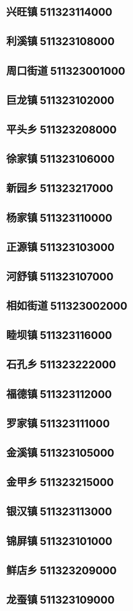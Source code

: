 # 兴旺镇 511323114000
# 利溪镇 511323108000
# 周口街道 511323001000
# 巨龙镇 511323102000
# 平头乡 511323208000
# 徐家镇 511323106000
# 新园乡 511323217000
# 杨家镇 511323110000
# 正源镇 511323103000
# 河舒镇 511323107000
# 相如街道 511323002000
# 睦坝镇 511323116000
# 石孔乡 511323222000
# 福德镇 511323112000
# 罗家镇 511323111000
# 金溪镇 511323105000
# 金甲乡 511323215000
# 银汉镇 511323113000
# 锦屏镇 511323101000
# 鲜店乡 511323209000
# 龙蚕镇 511323109000
